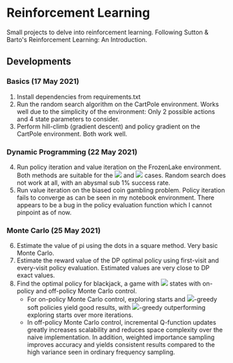 # Reinforcement Learning

Small projects to delve into reinforcement learning. Following Sutton & Barto's Reinforcement Learning: An Introduction.

## Developments 

### Basics (17 May 2021)
1. Install dependencies from requirements.txt
2. Run the random search algorithm on the CartPole environment. Works well due to the simplicity of the environment: Only 2 possible actions and 4 state parameters to consider.
3. Perform hill-climb (gradient descent) and policy gradient on the CartPole environment. Both work well.

### Dynamic Programming (22 May 2021)
4. Run policy iteration and value iteration on the FrozenLake environment. Both methods are suitable for the <img src="https://render.githubusercontent.com/render/math?math=4\times 4"> and <img src="https://render.githubusercontent.com/render/math?math=8\times 8"> cases. Random search does not work at all, with an abysmal sub 1% success rate.
5. Run value iteration on the biased coin gambling problem. Policy iteration fails to converge as can be seen 
   in my notebook environment. There appears to be a bug in the policy evaluation function which I cannot pinpoint as of now.
   
### Monte Carlo (25 May 2021)
6. Estimate the value of pi using the dots in a square method. Very basic Monte Carlo.
7. Estimate the reward value of the DP optimal policy using first-visit and every-visit policy evaluation. Estimated values 
   are very close to DP exact values.
8. Find the optimal policy for blackjack, a game with <img src="https://render.githubusercontent.com/render/math?math=280\times 280 \times 2"> states with on-policy and off-policy Monte Carlo control.
   - For on-policy Monte Carlo control, exploring starts and <img src="https://render.githubusercontent.com/render/math?math=\epsilon">-greedy 
     soft policies yield good results, with <img src="https://render.githubusercontent.com/render/math?math=\epsilon">-greedy outperforming exploring 
     starts over more iterations.
   - In off-policy Monte Carlo control, incremental Q-function updates greatly increases scalability and reduces space 
     complexity over the naive implementation. In addition, weighted importance sampling improves accuracy and yields consistent
     results compared to the high variance seen in ordinary frequency sampling.
     
     
